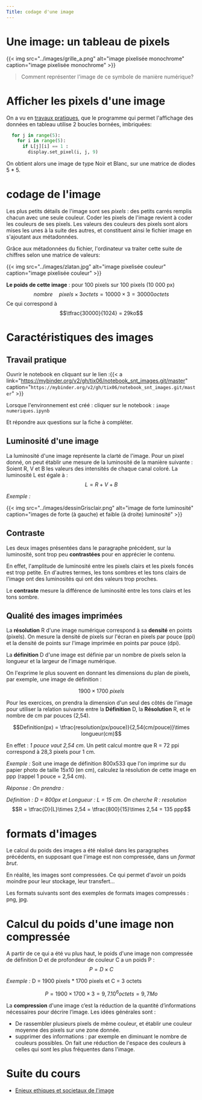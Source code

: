 ```yaml
---
Title: codage d'une image
---
```


# Une image: un tableau de pixels

{{< img src="../images/grille_a.png" alt="image pixelisée monochrome" caption="image pixelisée monochrome" >}}

> Comment représenter l'image de ce symbole de manière numérique?

# Afficher les pixels d'une image
On a vu en [travaux pratiques](/docs/SNT_2nde/pages/page5/photo_num3/), que le programme qui permet l'affichage des données en tableau utilise 2 boucles bornées, imbriquées:

```python
  for j in range(5):
    for i in range(5):
      if L[j][i] == 1 : 
        display.set_pixel(i, j, 9)
  ```

  On obtient alors une image de type Noir et Blanc, sur une matrice de diodes 5 * 5.

# codage de l'image
Les plus petits détails de l'image sont ses *pixels* : des petits carrés remplis chacun avec une seule couleur.
Coder les pixels de l'image revient à coder les couleurs de ses pixels.
Les valeurs des couleurs des pixels sont alors mises les unes à la suite des autres, et constituent ainsi le fichier image en s'ajoutant aux métadonnées.

Grâce aux métadonnées du fichier, l'ordinateur va traiter cette suite de chiffres selon une matrice de valeurs:

{{< img src="../images/zlatan.jpg" alt="image pixelisée couleur" caption="image pixelisée couleur" >}}

**Le poids de cette image** : pour 100 pixels sur 100 pixels (10 000 px)
$$nombre\quad pixels \times 3 octets = 10000\times 3 = 30000 octets $$
Ce qui correspond à 
$$\tfrac{30000}{1024} = 29ko$$

# Caractéristiques des images
## Travail pratique
Ouvrir le notebook en cliquant sur le lien :{{< a link="https://mybinder.org/v2/gh/tix06/notebook_snt_images.git/master" caption="```https://mybinder.org/v2/gh/tix06/notebook_snt_images.git/master```" >}}

Lorsque l'environnement est créé : cliquer sur le notebook : 
`image numeriques.ipynb`

Et répondre aux questions sur la fiche à compléter.


## Luminosité d'une image
La luminosité d'une image représente la clarté de l'image. 
Pour un pixel donné, on peut établir une mesure de la luminosité de la manière suivante : 
Soient R, V et B les valeurs des intensités de chaque canal coloré. La luminosité L est égale à :
$$L = R+V+B$$

*Exemple :*

{{< img src="../images/dessinGrisclair.png" alt="image de forte luminosité" caption="images de forte (à gauche) et faible (à droite) luminosité" >}}

## Contraste
Les deux images présentées dans le paragraphe précédent, sur la luminosité, sont trop peu **contrastées** pour en apprécier le contenu. 

En effet, l'amplitude de luminosité entre les pixels clairs et les pixels foncés est trop petite.
En d'autres termes, les tons sombres et les tons clairs de l'image ont des luminosités qui ont des valeurs trop proches.

Le **contraste** mesure la différence de luminosité entre les tons clairs et les tons sombre.


## Qualité des images imprimées
La  **résolution**  R d'une  image  numérique  correspond  à sa **densité** en points (pixels).  On mesure la densité de pixels sur l'écran en pixels par pouce (ppi) et la densité de points sur l'image imprimée en points par pouce (dpi).

La **définition**  D d'une  image  est  définie  par  un  nombre  de  pixels  selon la longueur et la largeur de l’image  numérique.

On l'exprime le plus souvent en donnant les dimensions du plan de pixels, par exemple, une image de définition : 

$$1900 \times 1700~pixels$$

Pour les exercices, on prendra la dimension d'un seul des côtés de l'image pour utiliser la relation suivante entre la **Définition** D, la **Résolution** R, et le nombre de cm par pouces (2,54).

$$Definition(px) = \tfrac{resolution(px/pouce)}{2,54(cm/pouce)}\times longueur(cm)$$

En effet : *1 pouce vaut 2,54 cm*. Un petit calcul montre que R = 72 ppi correspond à 28,3 pixels pour 1 cm.



*Exemple :* Soit une image de définition 800x533 que l'on imprime sur du papier photo de taille 15x10 (en cm), calculez la résolution de cette image en ppp (rappel 1 pouce = 2,54 cm).

*Réponse : On prendra :*

*Définition : D = 800px et Longueur : L = 15 cm*. *On cherche R : resolution*
$$R = \tfrac{D}{L}\times 2,54 = \tfrac{800}{15}\times 2,54 = 135 ppp$$

# formats d'images
Le calcul du poids des images a été réalisé dans les paragraphes précédents, en supposant que l'image est non compressée, dans un *format brut*.

En réalité, les images sont compressées. Ce qui permet d'avoir un poids moindre pour leur stockage, leur transfert...

Les formats suivants sont des exemples de formats images compressés : png, jpg.

# Calcul du poids d'une image non compressée
A partir de ce qui a été vu plus haut, le poids d'une image non compressée de définition D et de profondeur de couleur C a un poids P : 
$$P = D \times C$$

*Exemple :* D = 1900 pixels * 1700 pixels et C = 3 octets 

$$P = 1900 \times 1700 \times 3 = 9,7.10^6 octets = 9,7 Mo$$ 

La **compression** d'une image c’est la réduction de la quantité d’informations nécessaires pour décrire l’image. Les idées générales sont : 

- De rassembler plusieurs pixels de même couleur, et établir une couleur moyenne des pixels sur une zone donnée.
- supprimer des informations : par exemple en diminuant le nombre de couleurs possibles. On fait une réduction de l'espace des couleurs à celles qui sont  les plus fréquentes dans l'image.

# Suite du cours
* [Enjeux ethiques et societaux de l'image](/docs/SNT_2nde/pages/page5/photo_num4/)

<script type="text/javascript" src="https://cdnjs.cloudflare.com/ajax/libs/mathjax/2.7.4/MathJax.js?config=TeX-AMS-MML_HTMLorMML"></script>